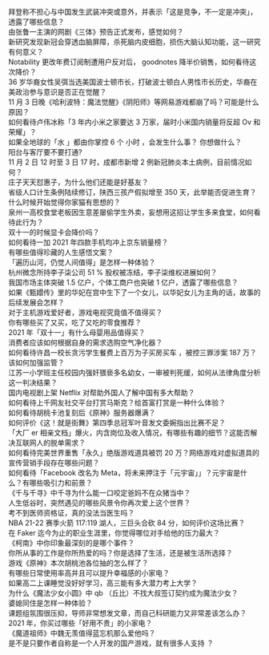 拜登称不担心与中国发生武装冲突或意外，并表示「这是竞争，不一定是冲突」，透露了哪些信息？  
由张鲁一主演的网剧《三体》预告正式发布，感觉如何？  
新研究发现新冠会穿透血脑屏障，杀死脑内皮细胞，损伤大脑认知功能，这一研究有何意义？  
Notability 更改年费订阅制遭用户反对后， goodnotes 降半价销售，如何看待这次降价？  
36 岁华裔女性吴弭当选美国波士顿市长，打破波士顿白人男性市长历史，华裔在美政治参与意识是否正在觉醒？  
11 月 3 日晚《哈利波特：魔法觉醒》《阴阳师》等网易游戏都崩了吗？可能是什么原因？  
如何看待卢伟冰称「3 年内小米之家要达 3 万家，届时小米国内销量将反超 Ov 和荣耀」？  
如果全地球的「水 」都由你掌控 6 个 小时 ，会发生什么事？ 你想做什么？  
阳台与客厅要不要打通?  
11 月 2 日 12 时至 3 日 17 时，成都市新增 2 例新冠肺炎本土病例，目前情况如何？  
庄子天天怼惠子，为什么他们还能是好基友？  
省级人口计生条例陆续修订，陕西三孩产假拟增至 350 天，此举能否促进生育？  
什么时候开始觉得你家猫有思想的？  
泉州一高校食堂老板因生意差屡偷学生外卖，妄想用这招让学生多来食堂，如何看待此行为？  
双十一的时候显卡会降价吗？  
如何看待一加 2021 年四款手机均冲上京东销量榜？  
有哪些值得珍藏的人生感悟文案？  
「遍历山河，仍觉人间值得」是怎样一种体验？  
杭州微念所持李子柒公司 51 % 股权被冻结，李子柒维权进展如何？  
我国市场主体突破 1.5 亿户，个体工商户也突破 1 亿户，透露了哪些信息？  
如果《甄嬛传》里的华妃在宫中生下了一个女儿，以华妃女儿为主角的话，故事的后续发展会怎样？  
对于主机游戏爱好者，游戏电视究竟值不值得买？  
你有哪些买了又买，吃了又吃的零食推荐？  
2021 年「双十一」有什么母婴用品值得买？  
消费者应该如何根据自身的需求选购空气净化器？  
如何看待许昌一校长贪污学生餐费上百万为子买房买车 ，被控三罪涉案 187 万？该如何加强监管？  
江苏一小学班主任校园内强奸猥亵多名幼女，一审被判死缓，如何从法律角度分析这一判决结果？  
国内电视剧上架 Netflix 对帮助外国人了解中国有多大帮助？  
如何看待上千网友社交平台打赏马斯克？给首富打赏是一种什么体验？  
如何看待胡桃卡池复刻后《原神》服务器爆满？  
如何评价《这！就是街舞》第四季总冠军叶音发文委婉指出比赛不足？  
「大厂 er 相亲文档」爆火，内含岗位及收入情况，有哪些有趣的细节？这能否解决互联网人的脱单需求？  
如何看待完美世界重售「永久」绝版游戏道具被罚 20 万？网络游戏对虚拟道具的宣传营销手段存在哪些问题？  
如何看待「Facebook 改名为 Meta，将未来押注于「元宇宙」」？元宇宙是什么？有哪些吸引力和前景？  
《千与千寻》中千寻为什么能一口咬定爸妈不在众猪当中？  
人生低谷时，突然遇见的哪些风景令你再次爱上这个世界？  
考不到医师资格证，真的没法当医生吗？  
NBA 21-22 赛季火箭 117:119 湖人，三巨头合砍 84 分，如何评价这场比赛？  
在 Faker 迄今为止的职业生涯里，你觉得哪位对手给他的压力最大？  
《柯南》中你印象最深刻的是哪个事件？  
你所从事的工作是你所热爱的吗？你是选择了生活，还是被生活所选择？  
游戏《原神》本次胡桃池各位抽的怎么样了？  
有哪些日常使用率高并且可以提升幸福感的小家电？  
如果高二上课睡觉没好好学习，高三能有多大潜力考上大学？  
为什么《魔法少女小圆》中 qb （丘比）不找大叔签订契约成为魔法少女？  
婆媳同住是怎样一种体验？  
课题组氛围很压抑，导师非常想发文章，而自己科研能力又非常差该怎么办？  
2021 年，你买过哪些「好用不贵」的小家电？  
《魔道祖师》中魏无羡值得蓝忘机那么爱他吗？  
是不是只要作者自称是一个人开发的国产游戏，就有很多人支持 ？  
